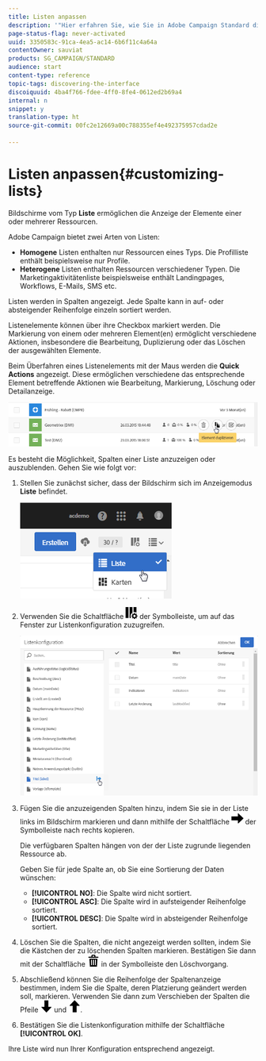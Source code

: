 ```yaml
---
title: Listen anpassen
description: '"Hier erfahren Sie, wie Sie in Adobe Campaign Standard die Anzeige anpassen und bei Bildschirmen des Typs Liste vorgehen, um Elemente zu sortieren, zu filtern, zu löschen oder zu duplizieren. Bildschirme vom Typ Liste ermöglichen die Anzeige der Elemente einer oder mehrerer Ressourcen."'
page-status-flag: never-activated
uuid: 3350583c-91ca-4ea5-ac14-6b6f11c4a64a
contentOwner: sauviat
products: SG_CAMPAIGN/STANDARD
audience: start
content-type: reference
topic-tags: discovering-the-interface
discoiquuid: 4ba4f766-fdee-4ff0-8fe4-0612ed2b69a4
internal: n
snippet: y
translation-type: ht
source-git-commit: 00fc2e12669a00c788355ef4e492375957cdad2e

---
```



# Listen anpassen{#customizing-lists}

Bildschirme vom Typ **Liste** ermöglichen die Anzeige der Elemente einer oder mehrerer Ressourcen.

Adobe Campaign bietet zwei Arten von Listen:

* **Homogene** Listen enthalten nur Ressourcen eines Typs. Die Profilliste enthält beispielsweise nur Profile.
* **Heterogene** Listen enthalten Ressourcen verschiedener Typen. Die Marketingaktivitätenliste beispielsweise enthält Landingpages, Workflows, E-Mails, SMS etc.

Listen werden in Spalten angezeigt. Jede Spalte kann in auf- oder absteigender Reihenfolge einzeln sortiert werden.

Listenelemente können über ihre Checkbox markiert werden. Die Markierung von einem oder mehreren Element(en) ermöglicht verschiedene Aktionen, insbesondere die Bearbeitung, Duplizierung oder das Löschen der ausgewählten Elemente.

Beim Überfahren eines Listenelements mit der Maus werden die **Quick Actions** angezeigt. Diese ermöglichen verschiedene das entsprechende Element betreffende Aktionen wie Bearbeitung, Markierung, Löschung oder Detailanzeige.

![](assets/overview_list_quickactions.png)

Es besteht die Möglichkeit, Spalten einer Liste anzuzeigen oder auszublenden. Gehen Sie wie folgt vor:

1. Stellen Sie zunächst sicher, dass der Bildschirm sich im Anzeigemodus **Liste** befindet.

   ![](assets/export_list_mode_switch.png)

1. Verwenden Sie die Schaltfläche ![](assets/columnsettings.png) der Symbolleiste, um auf das Fenster zur Listenkonfiguration zuzugreifen.

   ![](assets/list_configuration1.png)

1. Fügen Sie die anzuzeigenden Spalten hinzu, indem Sie sie in der Liste links im Bildschirm markieren und dann mithilfe der Schaltfläche ![](assets/arrowright.png) der Symbolleiste nach rechts kopieren.

   Die verfügbaren Spalten hängen von der der Liste zugrunde liegenden Ressource ab.

   Geben Sie für jede Spalte an, ob Sie eine Sortierung der Daten wünschen:

   * **[!UICONTROL NO]**: Die Spalte wird nicht sortiert.
   * **[!UICONTROL ASC]**: Die Spalte wird in aufsteigender Reihenfolge sortiert.
   * **[!UICONTROL DESC]**: Die Spalte wird in absteigender Reihenfolge sortiert.

1. Löschen Sie die Spalten, die nicht angezeigt werden sollten, indem Sie die Kästchen der zu löschenden Spalten markieren. Bestätigen Sie dann mit der Schaltfläche ![](assets/delete.png) in der Symbolleiste den Löschvorgang.
1. Abschließend können Sie die Reihenfolge der Spaltenanzeige bestimmen, indem Sie die Spalte, deren Platzierung geändert werden soll, markieren. Verwenden Sie dann zum Verschieben der Spalten die Pfeile ![](assets/arrowdown.png) und ![](assets/arrowup.png).
1. Bestätigen Sie die Listenkonfiguration mithilfe der Schaltfläche **[!UICONTROL OK]**.

Ihre Liste wird nun Ihrer Konfiguration entsprechend angezeigt.
